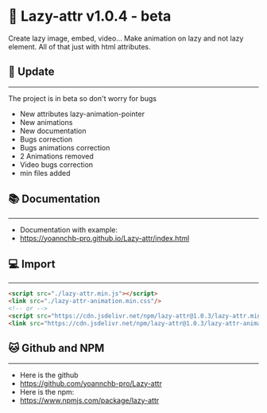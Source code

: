 # 📖 Lazy-attr v1.0.4 - beta
Create lazy image, embed, video... Make animation on lazy and not lazy element. All of that just with html attributes.
## 🎉 Update
--------
The project is in beta so don't worry for bugs
- New attributes lazy-animation-pointer
- New animations
- New documentation
- Bugs correction
- Bugs animations correction
- 2 Animations removed
- Video bugs correction
- min files added
## 📚 Documentation
--------
- Documentation with example:
- https://yoannchb-pro.github.io/Lazy-attr/index.html
## 💻 Import
--------
```html
<script src="./lazy-attr.min.js"></script>
<link src="./lazy-attr-animation.min.css"/>
<!-- or -->
<script src="https://cdn.jsdelivr.net/npm/lazy-attr@1.0.3/lazy-attr.min.js"></script>
<link src="https://cdn.jsdelivr.net/npm/lazy-attr@1.0.3/lazy-attr-animation.min.css"/>
```
## 🐱 Github and NPM
--------
- Here is the github
- https://github.com/yoannchb-pro/Lazy-attr
- Here is the npm:
- https://www.npmjs.com/package/lazy-attr